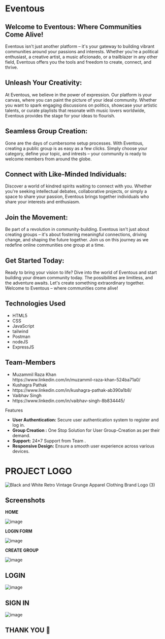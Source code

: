 # Eventous


## **Welcome to Eventous: Where Communities Come Alive!**<br>
Eventous isn't just another platform – it's your gateway to building vibrant communities around your passions and interests. Whether you're a political enthusiast, a creative artist, a music aficionado, or a trailblazer in any other field, Eventous offers you the tools and freedom to create, connect, and thrive.

## **Unleash Your Creativity**:<br>
At Eventous, we believe in the power of expression. Our platform is your canvas, where you can paint the picture of your ideal community. Whether you want to spark engaging discussions on politics, showcase your artistic talents, or curate playlists that resonate with music lovers worldwide, Eventous provides the stage for your ideas to flourish.

## **Seamless Group Creation**:<br>
Gone are the days of cumbersome setup processes. With Eventous, creating a public group is as easy as a few clicks. Simply choose your category, define your topic, and intrests – your community is ready to welcome members from around the globe.

## **Connect with Like-Minded Individuals**:<br>
Discover a world of kindred spirits waiting to connect with you. Whether you're seeking intellectual debates, collaborative projects, or simply a space to share your passion, Eventous brings together individuals who share your interests and enthusiasm.

## **Join the Movement**:<br>
Be part of a revolution in community-building. Eventous isn't just about creating groups – it's about fostering meaningful connections, driving change, and shaping the future together. Join us on this journey as we redefine online communities one group at a time.

## **Get Started Today**:<br>
Ready to bring your vision to life? Dive into the world of Eventous and start building your dream community today. The possibilities are limitless, and the adventure awaits. Let's create something extraordinary together. Welcome to Eventous – where communities come alive!

  ## Technologies Used
<ul>
<li>HTML5</li>
<li>CSS</li>
<li>JavaScript</li> 
  <li>tailwind</li>
  <li>Postman</li>
  <li>nodeJS</li>
  <li>ExpressJS</li>
</ul>


## Team-Members

<ul>
<li>Muzammil Raza Khan</li> 
  https://www.linkedin.com/in/muzammil-raza-khan-524ba71a0/
<li>Kushagra Pathak</li>
  <li>https://www.linkedin.com/in/kushagra-pathak-ab390a1b8/</li>
<li>Vaibhav Singh</li> 
 <li> https://www.linkedin.com/in/vaibhav-singh-8b834445/</li>
</ul

## Features

- **User Authentication:** Secure user authentication system to register and log in.
- **Group Creation :** One Stop Solution for User Group-Creation as per their demand.
- **Support:** 24*7 Support from Team .
- **Responsive Design:** Ensure a smooth user experience across various devices.

# PROJECT LOGO

![Black and White Retro Vintage Grunge Apparel Clothing Brand Logo (3)](https://github.com/muzammil6786/byte-whisperer-4567/assets/125078546/8a6fb1bf-0ae2-4038-9d4b-6dde27e68fe3)


## Screenshots
**HOME**

![image](https://github.com/muzammil6786/byte-whisperer-4567/assets/125078546/1d7f29c8-a7b9-4eb0-bc52-26d0c3e35850)


**LOGIN FORM**

![image](https://github.com/muzammil6786/byte-whisperer-4567/assets/125078546/3b30fa79-dfb8-411e-8f1e-a8eb68c3f4b7)

**CREATE GROUP**

![image](https://github.com/muzammil6786/byte-whisperer-4567/assets/125078546/4741163d-1ece-43fd-8b2b-20a8001a1a62)



## LOGIN
![image](https://github.com/muzammil6786/byte-whisperer-4567/assets/125078546/533672e1-b823-4ad1-861e-f8b216bfa21d)


## **SIGN IN**
![image](https://github.com/muzammil6786/byte-whisperer-4567/assets/125078546/0310c49b-c2aa-4689-8625-711a454ec44f)


## THANK YOU 🙏
